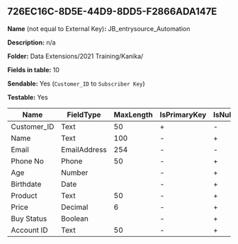 ## 726EC16C-8D5E-44D9-8DD5-F2866ADA147E

**Name** (not equal to External Key)**:** JB_entrysource_Automation

**Description:** n/a

**Folder:** Data Extensions/2021 Training/Kanika/

**Fields in table:** 10

**Sendable:** Yes (`Customer_ID` to `Subscriber Key`)

**Testable:** Yes

| Name | FieldType | MaxLength | IsPrimaryKey | IsNullable | DefaultValue |
| --- | --- | --- | --- | --- | --- |
| Customer_ID | Text | 50 | + | - |  |
| Name | Text | 100 | - | + |  |
| Email | EmailAddress | 254 | - | - |  |
| Phone No | Phone | 50 | - | + |  |
| Age | Number |  | - | + |  |
| Birthdate | Date |  | - | + |  |
| Product | Text | 50 | - | + | Chocolate |
| Price | Decimal | 6 | - | + |  |
| Buy Status | Boolean |  | - | + |  |
| Account ID | Text | 50 | - | + |  |
